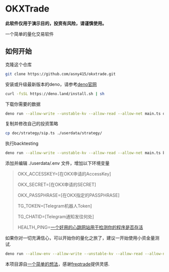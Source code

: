 # OKXTrade

**此软件仅用于演示目的，投资有风险，请谨慎使用。**

一个简单的量化交易软件

## 如何开始

克隆这个仓库

```bash
git clone https://github.com/asny415/okxtrade.git
```

安装或升级最新版本的deno，请参考[deno官网](https://deno.com/)

```bash
curl -fsSL https://deno.land/install.sh | sh
```

下载你需要的数据

```bash
deno run --allow-write --unstable-kv --allow-read --allow-net main.ts download -p TON-USDT -r 20240901-20241001 -t 1H
```

复制并修改自己的投资策略

```bash
cp doc/strategy/sip.ts ./userdata/strategy/
```

执行backtesting

```bash
deno run --allow-write --unstable-kv --allow-read --allow-net main.ts backtesting -p TON-USDT -r 20240901-20241001 --webui
```

添加并编辑 ./userdata/.env 文件，增加以下环境变量

>OKX_ACCESSKEY=[在OKX申请的AccessKey]
>
>OKX_SECRET=[在OKX申请的SECRET]
>
>OKX_PASSPHRASE=[在OKX指定的PASSPHRASE]
>
>TG_TOKEN=[Telegram机器人Token]
>
>TG_CHATID=[Telegram通知发往何处]
>
>HEALTH_PING=[一个好用的心跳网站用于检测你的程序是否存活](https://healthchecks.i)

如果你对一切充满信心，可以开始你的量化之旅了，建议一开始使用小资金量测试.

```bash
deno run --allow-env --allow-write --unstable-kv --allow-read --allow-net main.ts trade -p TON-USDT -s sip  --webui --verbose=2 --telegram
```

本项目源自[一个简单的想法](https://t.me/yygqg/25)，感谢[freqtrade](https://www.freqtrade.io/en/stable/)提供灵感.
